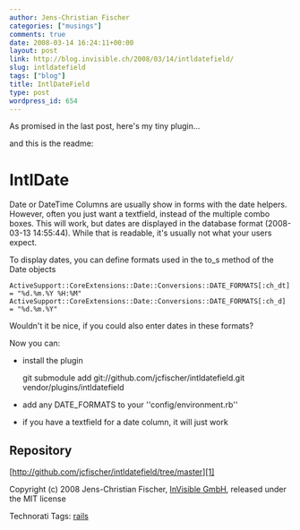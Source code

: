 ```yaml
---
author: Jens-Christian Fischer
categories: ["musings"]
comments: true
date: 2008-03-14 16:24:11+00:00
layout: post
link: http://blog.invisible.ch/2008/03/14/intldatefield/
slug: intldatefield
tags: ["blog"]
title: IntlDateField
type: post
wordpress_id: 654
---
```


As promised in the last post, here's my tiny plugin...

and this is the readme:
 
IntlDate
========

Date or DateTime Columns are usually show in forms with the date helpers. However, often you just
want a textfield, instead of the multiple combo boxes. This will work, but dates are displayed 
in the database format (2008-03-13 14:55:44). While that is readable, it's usually not what
your users expect.

To display dates, you can define formats used in the to_s method of the Date objects

    ActiveSupport::CoreExtensions::Date::Conversions::DATE_FORMATS[:ch_dt] = "%d.%m.%Y %H:%M"
    ActiveSupport::CoreExtensions::Date::Conversions::DATE_FORMATS[:ch_d] = "%d.%m.%Y"
    
Wouldn't it be nice, if you could also enter dates in these formats?

Now you can:

* install the plugin

    git submodule add git://github.com/jcfischer/intldatefield.git vendor/plugins/intldatefield
    
* add any DATE_FORMATS to your ''config/environment.rb''
* if you have a textfield for a date column, it will just work


Repository
----------

[http://github.com/jcfischer/intldatefield/tree/master][1]

Copyright (c) 2008 Jens-Christian Fischer, [InVisible GmbH][2], released under the MIT license


[1]: http://github.com/jcfischer/intldatefield/tree/master
[2]: httb://www.invisible.ch


Technorati Tags: [rails](http://www.technorati.com/tag/rails)
